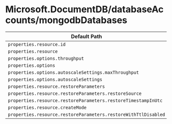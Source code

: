 # Microsoft.DocumentDB/databaseAccounts/mongodbDatabases

| Default Path | Alias |
|---|---|
| `properties.resource.id` | `Microsoft.DocumentDB/databaseAccounts/mongodbDatabases/resource.id` |
| `properties.resource` | `Microsoft.DocumentDB/databaseAccounts/mongodbDatabases/resource` |
| `properties.options.throughput` | `Microsoft.DocumentDB/databaseAccounts/mongodbDatabases/options.throughput` |
| `properties.options` | `Microsoft.DocumentDB/databaseAccounts/mongodbDatabases/options` |
| `properties.options.autoscaleSettings.maxThroughput` | `Microsoft.DocumentDB/databaseAccounts/mongodbDatabases/options.autoscaleSettings.maxThroughput` |
| `properties.options.autoscaleSettings` | `Microsoft.DocumentDB/databaseAccounts/mongodbDatabases/options.autoscaleSettings` |
| `properties.resource.restoreParameters` | `Microsoft.DocumentDB/databaseAccounts/mongodbDatabases/resource.restoreParameters` |
| `properties.resource.restoreParameters.restoreSource` | `Microsoft.DocumentDB/databaseAccounts/mongodbDatabases/resource.restoreParameters.restoreSource` |
| `properties.resource.restoreParameters.restoreTimestampInUtc` | `Microsoft.DocumentDB/databaseAccounts/mongodbDatabases/resource.restoreParameters.restoreTimestampInUtc` |
| `properties.resource.createMode` | `Microsoft.DocumentDB/databaseAccounts/mongodbDatabases/resource.createMode` |
| `properties.resource.restoreParameters.restoreWithTtlDisabled` | `Microsoft.DocumentDB/databaseAccounts/mongodbDatabases/resource.restoreParameters.restoreWithTtlDisabled` |

